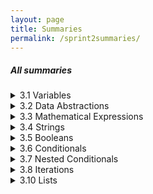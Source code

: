 ```yaml
---
layout: page
title: Summaries
permalink: /sprint2summaries/
---
```


##### All summaries

<details>
  <summary>3.1 Variables</summary>
  <p>Introduces variables as abstractions and storing data in programming. Explains creating variables in JavaScript and Python, how to assign values, and work in programs. Covers naming variables, descriptive names, and characters. Also storing strings, integers, and using Python/Javascript.</p>
</details>

<details>
  <summary>3.2 Data Abstractions</summary>
  <p>Explains how various data types like integers, floats, and strings help computational efficiency. Includes practical examples and exercises like calculators and lists in Python. Applies sets of data abstraction.</p>
</details>

<details>
  <summary>3.3 Mathematical Expressions</summary>
  <p>Discusses how mathematical expressions use arithemtic operations for calculations. Includes factorial code, test simulations, and fibonnaci sequence practice. Learn about various operations/code exercises.</p>
</details>

<details>
  <summary>3.4 Strings</summary>
  <p>Discusses working with strings in programming, specifically concatenation, interpolation, and indexing/substrings. Works in Python and Javascript and provides examples to demontrate these effectively with practice for these concepts.</p>
</details>

<details>
  <summary>3.5 Booleans</summary>
  <p>Provides mathematical expressions and boolean values in Java and Python. Highlights key concepts like arithmetic operations and logical operators. Includes creating logic gate simulator and exploring contrapositive law in Python/Java.</p>
</details>

<details>
  <summary>3.6 Conditionals</summary>
  <p>Convers conditionals both in Python and Java, using if else statements and boolean logic. Provides examples and tasks such as writing condtionals based on topics using booleans and creative applications. Practices homeworks/popcorn hacks with conditionals.</p>
</details>

<details>
  <summary>3.7 Nested Conditionals</summary>
  <p>Helps understand concepts of algorithms and effectiveness in solving problems. Defines algorithms, importance of them, sorting/searching, and emphasises on on analyzing algorithm effiency and complexity.</p>
</details>

<details>
  <summary>3.8 Iterations</summary>
  <p>Explores relationship between computer science and data. Uses data representation and manipulation. Explains data and role in computer science, different forms of data representation, methods/importance, and discussion on impact of data on decision making/problem solving.</p>
</details>

<details>
  <summary>3.10 Lists</summary>
  <p>Understands role of abstractions and programming/problem solving. Uses lists to simplify complex systems and reduces details to essential chracteristics. Many different levels of lists/abstractions in computer programming, aswell as for efficency and problem solving.</p>
</details>

